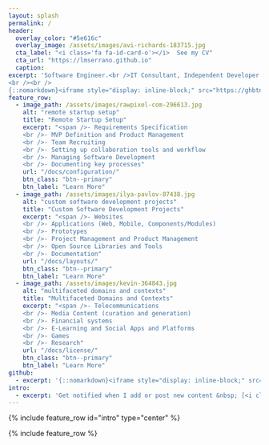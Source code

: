 ```yaml
---
layout: splash
permalink: /
header:
  overlay_color: "#5e616c"
  overlay_image: /assets/images/avi-richards-183715.jpg
  cta_label: "<i class='fa fa-id-card-o'></i>  See my CV"
  cta_url: "https://lmserrano.github.io"
  caption:
excerpt: 'Software Engineer.<br />IT Consultant, Independent Developer and Freelancer.<br /><small>Full Stack & DevOps. Product Development. Remote Tech Startups Setup.</small>
<br /><br />
{::nomarkdown}<iframe style="display: inline-block;" src="https://ghbtns.com/github-btn.html?user=lmserrano&type=follow&count=true&size=large" frameborder="0" scrolling="0" width="280px" height="30px"></iframe> {:/nomarkdown}'
feature_row:
  - image_path: /assets/images/rawpixel-com-296613.jpg
    alt: "remote startup setup"
    title: "Remote Startup Setup"
    excerpt: "<span />- Requirements Specification
    <br />- MVP Definition and Product Management
    <br />- Team Recruiting
    <br />- Setting up collaboration tools and workflow
    <br />- Managing Software Development
    <br />- Documenting key processes"
    url: "/docs/configuration/"
    btn_class: "btn--primary"
    btn_label: "Learn More"
  - image_path: /assets/images/ilya-pavlov-87438.jpg
    alt: "custom software development projects"
    title: "Custom Software Development Projects"
    excerpt: "<span />- Websites
    <br />- Applications (Web, Mobile, Components/Modules)
    <br />- Prototypes
    <br />- Project Management and Product Management
    <br />- Open Source Libraries and Tools
    <br />- Documentation"
    url: "/docs/layouts/"
    btn_class: "btn--primary"
    btn_label: "Learn More"
  - image_path: /assets/images/kevin-364843.jpg
    alt: "multifaceted domains and contexts"
    title: "Multifaceted Domains and Contexts"
    excerpt: "<span />- Telecommunications
    <br />- Media Content (curation and generation)
    <br />- Financial systems
    <br />- E-Learning and Social Apps and Platforms
    <br />- Games
    <br />- Research"
    url: "/docs/license/"
    btn_class: "btn--primary"
    btn_label: "Learn More"
github:
  - excerpt: '{::nomarkdown}<iframe style="display: inline-block;" src="https://ghbtns.com/github-btn.html?user=lmserrano&type=follow&count=true&size=large" frameborder="0" scrolling="0" width="280px" height="30px"></iframe> {:/nomarkdown}'
intro:
  - excerpt: 'Get notified when I add or post new content &nbsp; [<i class="fa fa-twitter"></i> @LuisMigSerrano](https://twitter.com/LuisMigSerrano){: .btn .btn--twitter} [<i class="fa fa-paypal"></i> Tip Me](https://www.paypal.me/LuisMiguelSerrano){: .btn .btn--primary}'
---
```


{% include feature_row id="intro" type="center" %}

{% include feature_row %}